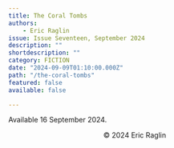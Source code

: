 ```yaml
---
title: The Coral Tombs
authors:
    - Eric Raglin
issue: Issue Seventeen, September 2024
description: "" 
shortdescription: ""
category: FICTION
date: "2024-09-09T01:10:00.000Z"
path: "/the-coral-tombs"
featured: false
available: false

---
```


Available 16 September 2024.

<p style="text-align: center;">© 2024 Eric Raglin</p>


